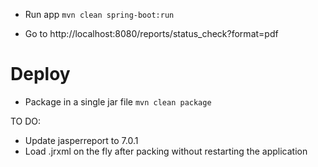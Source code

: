 * Run app
`mvn clean spring-boot:run`

* Go to
http://localhost:8080/reports/status_check?format=pdf

# Deploy
* Package in a single jar file
`mvn clean package`

TO DO:
- Update jasperreport to 7.0.1
- Load .jrxml on the fly after packing without restarting the application


